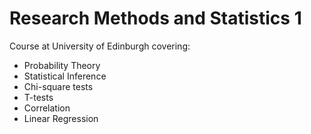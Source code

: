 # Research Methods and Statistics 1

Course at University of Edinburgh covering:

- Probability Theory
- Statistical Inference
- Chi-square tests
- T-tests
- Correlation
- Linear Regression
